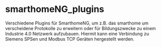 # smarthomeNG_plugins

Verschiedene Plugins für SmarthomeNG, um z.B. das smarthome um verscheidene Protokolle zu erweitern oder für Bildungszwecke zu einem Industrie 4.0 Netzwerk aufzubauen.
Hiermit kann eine Verbindung zu Siemens SPSen und  Modbus TCP Geräten hergestellt werden.
